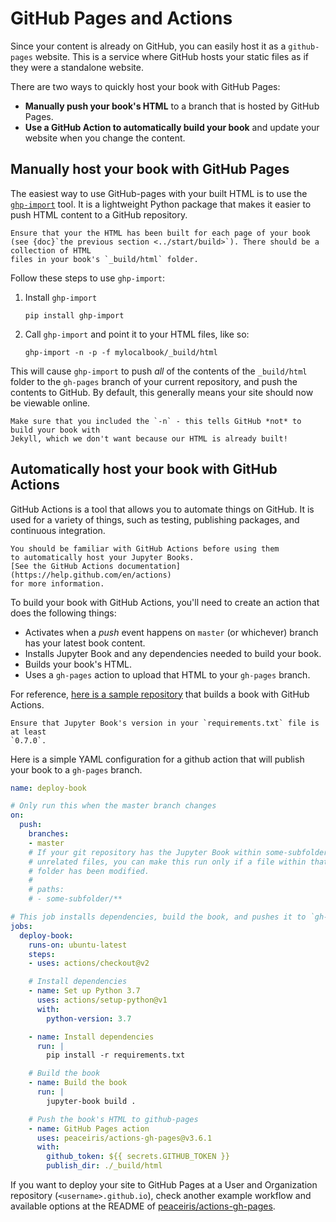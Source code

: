 # GitHub Pages and Actions

Since your content is already on GitHub, you can easily host it as a `github-pages`
website. This is a service where GitHub hosts your static files as if they were
a standalone website.

There are two ways to quickly host your book with GitHub Pages:

* **Manually push your book's HTML** to a branch that is hosted
  by GitHub Pages.
* **Use a GitHub Action to automatically build your book**
  and update your website when you change the content.

## Manually host your book with GitHub Pages

The easiest way to use GitHub-pages with your built HTML is to use the
[`ghp-import`](https://github.com/davisp/ghp-import)
tool. It is a lightweight Python package that makes it easier to push HTML content
to a GitHub repository.

```{note}
Ensure that your the HTML has been built for each page of your book
(see {doc}`the previous section <../start/build>`). There should be a collection of HTML
files in your book's `_build/html` folder.
```

Follow these steps to use `ghp-import`:

1. Install `ghp-import`

   ```
   pip install ghp-import
   ```
2. Call `ghp-import` and point it to your HTML files, like so:

   ```
   ghp-import -n -p -f mylocalbook/_build/html
   ```

This will cause `ghp-import` to push *all* of the contents of the `_build/html` folder
to the `gh-pages` branch of your current repository, and push the contents to GitHub.
By default, this generally means your site should now be viewable online.

```{warning}
Make sure that you included the `-n` - this tells GitHub *not* to build your book with
Jekyll, which we don't want because our HTML is already built!
```

## Automatically host your book with GitHub Actions

GitHub Actions is a tool that allows you to automate things
on GitHub. It is used for a variety of things, such as testing,
publishing packages, and continuous integration.

```{note}
You should be familiar with GitHub Actions before using them
to automatically host your Jupyter Books.
[See the GitHub Actions documentation](https://help.github.com/en/actions)
for more information.
```

To build your book with GitHub Actions, you'll need to create
an action that does the following things:

* Activates when a *push* event happens on `master` (or whichever)
  branch has your latest book content.
* Installs Jupyter Book and any dependencies needed to build
  your book.
* Builds your book's HTML.
* Uses a `gh-pages` action to upload that HTML to your `gh-pages` branch.

For reference, [here is a sample repository](https://github.com/executablebooks/github-action-demo)
that builds a book with GitHub Actions.

```{note}
Ensure that Jupyter Book's version in your `requirements.txt` file is at least
`0.7.0`.
```

Here is a simple YAML configuration
for a github action that will publish your book to a `gh-pages` branch.

```yaml
name: deploy-book

# Only run this when the master branch changes
on:
  push:
    branches:
    - master
    # If your git repository has the Jupyter Book within some-subfolder next to
    # unrelated files, you can make this run only if a file within that specific
    # folder has been modified.
    #
    # paths:
    # - some-subfolder/**

# This job installs dependencies, build the book, and pushes it to `gh-pages`
jobs:
  deploy-book:
    runs-on: ubuntu-latest
    steps:
    - uses: actions/checkout@v2

    # Install dependencies
    - name: Set up Python 3.7
      uses: actions/setup-python@v1
      with:
        python-version: 3.7

    - name: Install dependencies
      run: |
        pip install -r requirements.txt

    # Build the book
    - name: Build the book
      run: |
        jupyter-book build .

    # Push the book's HTML to github-pages
    - name: GitHub Pages action
      uses: peaceiris/actions-gh-pages@v3.6.1
      with:
        github_token: ${{ secrets.GITHUB_TOKEN }}
        publish_dir: ./_build/html
```

If you want to deploy your site to GitHub Pages at a User and Organization repository (`<username>.github.io`), check another example workflow and available options at the README of [peaceiris/actions-gh-pages](https://github.com/peaceiris/actions-gh-pages).
